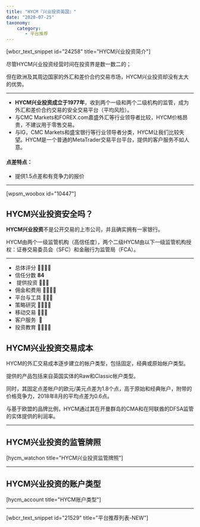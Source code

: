 ```yaml
---
title: "HYCM『兴业投资英国』"
date: "2020-07-25"
taxonomy:
    category: 
       - 平台推荐
---
```


\[wbcr\_text\_snippet id="24258" title="HYCM兴业投资简介"\]

尽管HYCM兴业投资经营时间在投资界是数一数二的；

但在欧洲及其周边国家的外汇和差价合约交易市场，HYCM兴业投资却没有太大的优势。

* * *

- **HYCM兴业投资成立于1977年**，收到两个一级和两个二级机构的监管，成为外汇和差价合约交易的安全交易平台（平均风险）。
- 与CMC Markets和FOREX.com嘉盛外汇等行业领导者比较，HYCM价格昂贵，不建议用于零售交易。
- 与IG，CMC Markets和盛宝银行等行业领导者分类，HYCM让我们比较失望。HYCM是一个普通的MetaTrader交易平台平台，提供的客户服务不如人意。

#### 点差特点：

- 提供1.5点差和有竞争力的报价

* * *

\[wpsm\_woobox id="10447"\]

## HYCM兴业投资安全吗？

**HYCM兴业投资**不是公开交易的上市公司，并且确实拥有一家银行。

HYCM由两个一级监管机构（高信任度），两个二级HYCM由以下一级监管机构授权：证券交易委员会（SFC）和金融行为监管局（FCA）。

* * *

- 总体评分 💖💖💖💖
- 信任分数 **84**
-  提供投资 💖💖💖
- 佣金和费用 💖💖💖💖
- 平台与工具 💖💖💖
- 策略研究 💖💖💖💖
- 移动交易 💖💖💖
- 客户服务  💖
- 投资教育 💖💖💖💖

## HYCM兴业投资交易成本

HYCM的外汇交易成本逐步建立的帐户类型，包括固定，经典或原始帐户类型。

提供的产品包括来自英国实体的Raw和Classic帐户类型。

同时，其固定点差帐户的欧元/美元点差为1.8个点，高于原始和经典账户，附带的价格竞争力，2018年8月的平均点差为0.6点。

与基于欧盟的品牌比例，HYCM通过其在开曼群岛的CMA和在阿联酋的DFSA监管的实体提供的利润率。

* * *

## HYCM兴业投资的监管牌照

\[hycm\_watchon title="HYCM兴业投资监管牌照"\]

* * *

## HYCM兴业投资的账户类型

\[hycm\_account title="HYCM账户类型"\]

* * *

\[wbcr\_text\_snippet id="21529" title="平台推荐列表-NEW"\]
